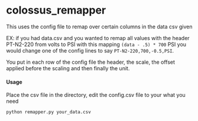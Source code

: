 # colossus_remapper

This uses the config file to remap over certain columns in the data csv given

EX: if you had data.csv and you wanted to remap all values with the header PT-N2-220 from volts to PSI with this mapping `(data - .5) * 700` PSI you would change one of the config lines to say `PT-N2-220,700,-0.5,PSI`.  

You put in each row of the config file the header, the scale, the offset applied before the scaling and then finally the unit.

#### Usage
Place the csv file in the directory, edit the config.csv file to your what you need

`python remapper.py your_data.csv`
